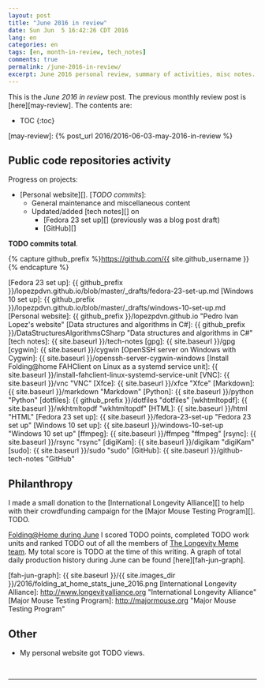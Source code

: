 ```yaml
---
layout: post
title: "June 2016 in review"
date: Sun Jun  5 16:42:26 CDT 2016
lang: en
categories: en
tags: [en, month-in-review, tech_notes]
comments: true
permalink: /june-2016-in-review/
excerpt: June 2016 personal review, summary of activities, misc notes...
---
```


This is the *June 2016 in review* post. The previous monthly review post is
[here][may-review].  The contents are:

* TOC
{:toc}

[may-review]: {% post_url 2016/2016-06-03-may-2016-in-review %}

## Public code repositories activity ###################################

Progress on projects:

- [Personal website][]. [*TODO commits*]:
  - General maintenance and miscellaneous content
  - Updated/added [tech notes][] on
    - [Fedora 23 set up][] (previously was a blog post draft)
    - [GitHub][]

**TODO commits total**.

{% capture github_prefix %}https://github.com/{{ site.github_username }}{% endcapture %}

[Fedora 23 set up]: {{ github_prefix }}/lopezpdvn.github.io/blob/master/_drafts/fedora-23-set-up.md
[Windows 10 set up]: {{ github_prefix }}/lopezpdvn.github.io/blob/master/_drafts/windows-10-set-up.md
[Personal website]: {{ github_prefix }}/lopezpdvn.github.io "Pedro Ivan Lopez's website"
[Data structures and algorithms in C#]: {{ github_prefix }}/DataStructuresAlgorithmsCSharp "Data structures and algorithms in C#"
[tech notes]: {{ site.baseurl }}/tech-notes
[gpg]: {{ site.baseurl }}/gpg
[cygwin]: {{ site.baseurl }}/cygwin
[OpenSSH server on Windows with Cygwin]: {{ site.baseurl }}/openssh-server-cygwin-windows
[Install Folding@home FAHClient on Linux as a systemd service unit]: {{ site.baseurl }}/install-fahclient-linux-systemd-service-unit
[VNC]: {{ site.baseurl }}/vnc "VNC"
[Xfce]: {{ site.baseurl }}/xfce "Xfce"
[Markdown]: {{ site.baseurl }}/markdown "Markdown"
[Python]: {{ site.baseurl }}/python "Python"
[dotfiles]: {{ github_prefix }}/dotfiles "dotfiles"
[wkhtmltopdf]: {{ site.baseurl }}/wkhtmltopdf "wkhtmltopdf"
[HTML]: {{ site.baseurl }}/html "HTML"
[Fedora 23 set up]: {{ site.baseurl }}/fedora-23-set-up "Fedora 23 set up"
[Windows 10 set up]: {{ site.baseurl }}/windows-10-set-up "Windows 10 set up"
[ffmpeg]: {{ site.baseurl }}/ffmpeg "ffmpeg"
[rsync]: {{ site.baseurl }}/rsync "rsync"
[digiKam]: {{ site.baseurl }}/digikam "digiKam"
[sudo]: {{ site.baseurl }}/sudo "sudo"
[GitHub]: {{ site.baseurl }}/github-tech-notes "GitHub"

## Philanthropy #######################################################

I made a small donation to the [International Longevity Alliance][] to help
with their crowdfunding campaign for the [Major Mouse Testing Program][]. TODO.

[Folding@Home during June][fah-stats] I scored TODO points, completed TODO work
units and ranked TODO out of all the members of [The Longevity Meme team][].
My total score is TODO at the time of this writing.  A graph of total
daily production history during June can be found [here][fah-jun-graph].

[fah-stats]: http://folding.extremeoverclocking.com/user_summary.php?s=&u=648628 "dreilopz - User Summary - EXTREME Overclocking Folding @ Home Stats"
[The Longevity Meme team]: http://folding.extremeoverclocking.com/user_list.php?s=&t=32461 "The Longevity Meme Individual Users List"
[fah-jun-graph]: {{ site.baseurl }}/{{ site.images_dir }}/2016/folding_at_home_stats_june_2016.png
[International Longevity Alliance]: http://www.longevityalliance.org "International Longevity Alliance"
[Major Mouse Testing Program]: http://majormouse.org "Major Mouse Testing Program"

## Other ###############################################################

- My personal website got TODO views.

<br/>

---
